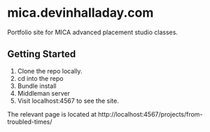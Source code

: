 # mica.devinhalladay.com
Portfolio site for MICA advanced placement studio classes.

## Getting Started

1. Clone the repo locally.
2. cd into the repo
3. Bundle install
4. Middleman server
5. Visit localhost:4567 to see the site.

The relevant page is located at http://localhost:4567/projects/from-troubled-times/
